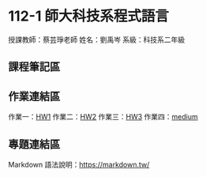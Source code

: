 # 112-1 師大科技系程式語言  

授課教師：蔡芸琤老師
姓名：劉禹岑
系級：科技系二年級

## 課程筆記區  

## 作業連結區  
作業一：[HW1](https://github.com/claire0311/Claire/blob/main/hw1.ipynb)
作業二：[HW2](https://github.com/claire0311/Claire/blob/main/HW2.ipynb)
作業三：[HW3](https://github.com/claire0311/Claire/blob/main/hw3..ipynb)
作業四：[medium](https://medium.com/@claireliu03110311/%E6%96%87%E5%AD%97%E9%9B%B2-%E5%8E%9F%E5%AD%90%E5%B0%91%E5%B9%B4-f1e39c4b8ea5)

## 專題連結區  
Markdown 語法說明：https://markdown.tw/
